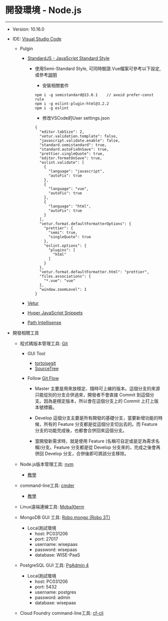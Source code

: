 # 開發環境 - Node.js

---

* Version: 10.16.0
* IDE: [Visual Studio Code](https://code.visualstudio.com/)

  * Pulgin

    * [StandardJS - JavaScript Standard Style](https://marketplace.visualstudio.com/items?itemName=chenxsan.vscode-standardjs)

      * 使用Semi-Standard Style, 可同時驗證.Vue檔案可參考以下設定, 或參考[說明](https://wdd.js.org/vscode-vue-standardjs.html)

        * 安裝相關套件

        ```
        npm i -g semistandard@13.0.1    // avoid prefer-const rule
        npm i -g eslint-plugin-html@3.2.2
        npm i -g eslint
        ```

        * 修改VSCode的User settings.json

        ```
        {
          "editor.tabSize": 2,
          "vetur.validation.template": false,
          "javascript.validate.enable": false,
          "standard.semistandard": true,
          "standard.autoFixOnSave": true,
          "prettier.singleQuote": true,
          "editor.formatOnSave": true,
          "eslint.validate": [
            {
              "language": "javascript",
              "autoFix": true
            },
            {
              "language": "vue",
              "autoFix": true
            },
            {
              "language": "html",
              "autoFix": true
            }
          ],
          "vetur.format.defaultFormatterOptions": {
            "prettier": {
              "semi": true,
              "singleQuote": true
            },
            "eslint.options": {
              "plugins": [
                "html"
              ]
            }
          },
          "vetur.format.defaultFormatter.html": "prettier",
          "files.associations": {
            "*.vue": "vue"
          },
          "window.zoomLevel": 1
        }
        ```

    * [Vetur](https://marketplace.visualstudio.com/items?itemName=octref.vetur)

    * [Hyper JavaScript Snippets](https://marketplace.visualstudio.com/items?itemName=t7yang.hyper-javascript-snippets)

    * [Path Intellisense](https://marketplace.visualstudio.com/items?itemName=christian-kohler.path-intellisense)

* 開發相關工具

  * 程式碼版本管理工具: [Git](https://gitforwindows.org/)

    * GUI Tool
      * [tortoisegit](https://tortoisegit.org/)
      * [SourceTree](https://www.sourcetreeapp.com/)
    * Follow [Git Flow](https://nvie.com/posts/a-successful-git-branching-model/)

      * Master 主要是用來放穩定、隨時可上線的版本。這個分支的來源只能從別的分支合併過來，開發者不會直接 Commit 到這個分支。因為是穩定版本，所以會在這個分支上的 Commit 上打上版本號標籤。
      * Develop 這個分支主要是所有開發的基礎分支，當要新增功能的時候，所有的 Feature 分支都是從這個分支切出去的。而 Feature 分支的功能完成後，也都會合併回來這個分支。

      * 當開發新需求時，就是使用 Feature \(名稱可自定或是定為需求名稱\)分支。Feature 分支都是從 Develop 分支來的，完成之後會再併回 Develop 分支，合併後即可將該分支移除。

  * Node.js版本管理工具: [nvm](https://github.com/coreybutler/nvm-windows)

    * [教學](https://oranwind.org/nvm-windows/)

  * command-line工具: [cmder](http://cmder.net/)

    * [教學](https://blog.miniasp.com/post/2015/09/27/Useful-tool-Cmder.aspx)

  * Linux遠端連線工具: [MobaXterm](https://mobaxterm.mobatek.net/)

  * MongoDB GUI 工具: [Robo mongo \(Robo 3T\)](https://robomongo.org/download)

    * Local測試環境
      * host: PC031206
      * port: 27017
      * username: wisepaas
      * password: wisepaas
      * database: WISE-PaaS

  * PostgreSQL GUI 工具: [PgAdmin 4](https://www.pgadmin.org/download/)

    * Local測試環境
      * host: PC031206
      * port: 5432
      * username: postgres
      * password: admin
      * database: wisepaas

  * Cloud Foundry command-line工具: [cf-cli](https://docs.cloudfoundry.org/cf-cli/install-go-cli.html)



